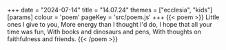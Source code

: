 +++
date = "2024-07-14"
title = "14.07.24"
themes = ["ecclesia", "kids"]
[params]
  colour = 'poem'
  pageKey = 'src/poem.js'
+++
{{< poem >}}
Little ones I give to you,
More energy than I thought I'd do,
I hope that all your time was fun,
With books and dinosaurs and pens,
With thoughts on faithfulness and friends.
{{< /poem >}}